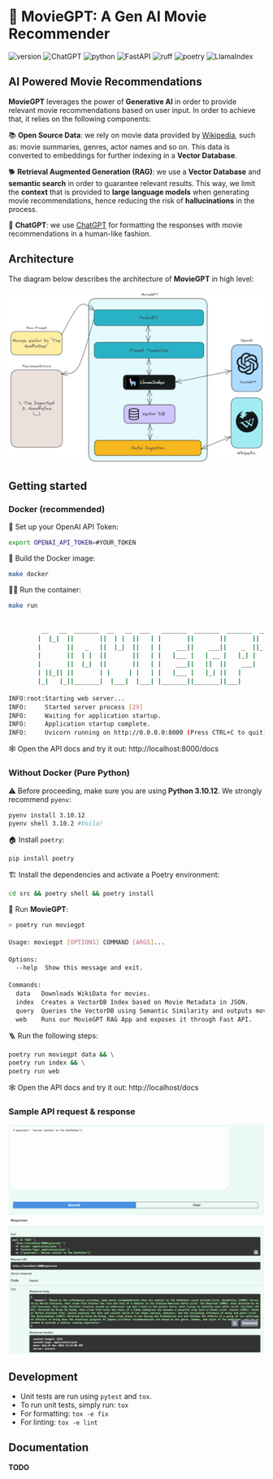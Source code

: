 # 🎥 MovieGPT: A Gen AI Movie Recommender

![version](https://img.shields.io/badge/version-0.0.1-red?style=for-the-badge) ![ChatGPT](https://img.shields.io/badge/chatGPT-74aa9c?style=for-the-badge&logo=openai&logoColor=white) ![python](https://img.shields.io/badge/python-3.10-blue?style=for-the-badge) ![FastAPI](https://img.shields.io/badge/FastAPI-005571?style=for-the-badge&logo=fastapi) ![ruff](https://img.shields.io/badge/lint-ruff-gold?style=for-the-badge) ![poetry](https://img.shields.io/badge/packaging-poetry-cyan?style=for-the-badge) ![LlamaIndex](https://img.shields.io/badge/LlamaIndex-%F0%9F%A6%99-black?labelColor=purple&style=for-the-badge)

## AI Powered Movie Recommendations

**MovieGPT** leverages the power of **Generative AI** in order to provide relevant movie recommendations based on user input. In order to achieve that, it relies on the following components:

📚 **Open Source Data**: we rely on movie data provided by [Wikipedia](https://www.wikipedia.org/), such as: movie summaries, genres, actor names and so on. This data is converted to embeddings for further indexing in a **Vector Database**.

🐕 **Retrieval Augmented Generation (RAG)**: we use a **Vector Database** and **semantic search** in order to guarantee relevant results. This way, we limit the **context** that is provided to **large language models** when generating movie recommendations, hence reducing the risk of **hallucinations** in the process.

🤖 **ChatGPT**: we use [ChatGPT](https://chat.openai.com/) for formatting the responses with movie recommendations in a human-like fashion. 

## Architecture

The diagram below describes the architecture of **MovieGPT** in high level:

<img src="https://github.com/rafaelpierre/moviegpt/blob/main/img/arch.png?raw=true" />

## Getting started
### Docker (recommended)

🤖 Set up your OpenAI API Token:
```bash
export OPENAI_API_TOKEN=#YOUR_TOKEN
```

🐋 Build the Docker image:
```bash
make docker
```

🏃‍♂️ Run the container:
```bash
make run
```

```bash

         __   __  _______  __   __  ___   _______  _______  _______  _______ 
        |  |_|  ||       ||  | |  ||   | |       ||       ||       ||       |
        |       ||   _   ||  |_|  ||   | |    ___||    ___||    _  ||_     _|
        |       ||  | |  ||       ||   | |   |___ |   | __ |   |_| |  |   |  
        |       ||  |_|  ||       ||   | |    ___||   ||  ||    ___|  |   |  
        | ||_|| ||       | |     | |   | |   |___ |   |_| ||   |      |   |  
        |_|   |_||_______|  |___|  |___| |_______||_______||___|      |___|  
    
INFO:root:Starting web server...
INFO:     Started server process [29]
INFO:     Waiting for application startup.
INFO:     Application startup complete.
INFO:     Uvicorn running on http://0.0.0.0:8000 (Press CTRL+C to quit)
```

🕸️ Open the API docs and try it out: http://localhost:8000/docs

### Without Docker (Pure Python)

⚠️ Before proceeding, make sure you are using **Python 3.10.12**. We strongly recommend `pyenv`:

```bash
pyenv install 3.10.12
pyenv shell 3.10.2 #Voila!
```

🏠 Install `poetry`:
```bash
pip install poetry
```

🏗️ Install the dependencies and activate a Poetry environment:
```bash
cd src && poetry shell && poetry install
```

🎥 Run **MovieGPT**:
```bash
> poetry run moviegpt

Usage: moviegpt [OPTIONS] COMMAND [ARGS]...

Options:
  --help  Show this message and exit.

Commands:
  data   Downloads WikiData for movies.
  index  Creates a VectorDB Index based on Movie Metadata in JSON.
  query  Queries the VectorDB using Semantic Similarity and outputs movie...
  web    Runs our MovieGPT RAG App and exposes it through Fast API.
```

🪜 Run the following steps:
```bash
poetry run moviegpt data && \
poetry run index && \
poetry run web
```

🕸️ Open the API docs and try it out: http://localhost/docs

### Sample API request & response

<img src="https://github.com/rafaelpierre/moviegpt/blob/main/img/fastapi.png?raw=true" />

## Development

* Unit tests are run using `pytest` and `tox`.
* To run unit tests, simply run: `tox`
* For formatting: `tox -e fix`
* For linting: `tox -e lint`

## Documentation

**TODO**
